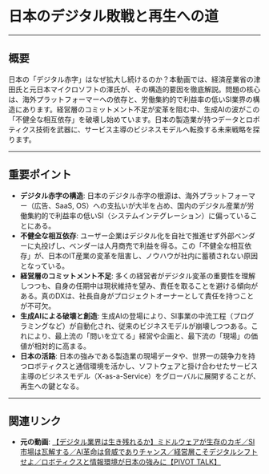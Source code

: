 # 日本のデジタル敗戦と再生への道

---

## 概要

日本の「デジタル赤字」はなぜ拡大し続けるのか？本動画では、経済産業省の津田氏と元日本マイクロソフトの澤氏が、その構造的要因を徹底解説。問題の核心は、海外プラットフォーマーへの依存と、労働集約的で利益率の低いSI業界の構造にあります。経営層のコミットメント不足が変革を阻む中、生成AIの波がこの「不健全な相互依存」を破壊し始めています。日本の製造業が持つデータとロボティクス技術を武器に、サービス主導のビジネスモデルへ転換する未来戦略を探ります。

---

## 重要ポイント

*   **デジタル赤字の構造**: 日本のデジタル赤字の根源は、海外プラットフォーマー（広告、SaaS, OS）への支払いが大半を占め、国内のデジタル産業が労働集約的で利益率の低いSI（システムインテグレーション）に偏っていることにある。
*   **不健全な相互依存**: ユーザー企業はデジタル化を自社で推進せず外部ベンダーに丸投げし、ベンダーは人月商売で利益を得る。この「不健全な相互依存」が、日本のIT産業の変革を阻害し、ノウハウが社内に蓄積されない原因となっている。
*   **経営層のコミットメント不足**: 多くの経営者がデジタル変革の重要性を理解しつつも、自身の任期中は現状維持を望み、責任を取ることを避ける傾向がある。真のDXは、社長自身がプロジェクトオーナーとして責任を持つことが不可欠。
*   **生成AIによる破壊と創造**: 生成AIの登場により、SI事業の中流工程（プログラミングなど）が自動化され、従来のビジネスモデルが崩壊しつつある。これにより、最上流の「問いを立てる」経営や企画と、最下流の「現場」の価値が相対的に高まる。
*   **日本の活路**: 日本の強みである製造業の現場データや、世界一の競争力を持つロボティクスと通信環境を活かし、ソフトウェアと掛け合わせたサービス主導のビジネスモデル（X-as-a-Service）をグローバルに展開することが、再生への鍵となる。

---

## 関連リンク

*   **元の動画**: [【デジタル業界は生き残れるか】ミドルウェアが生存のカギ／SI市場は瓦解する／AI革命は脅威でありチャンス／経営層こそデジタルシフトせよ／ロボティクスと情報環境が日本の強みに【PIVOT TALK】](https://www.youtube.com/watch?v=2fl_7u-hjLs)
